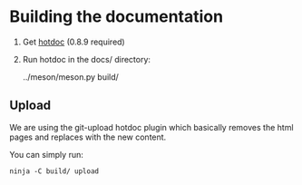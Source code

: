 # Building the documentation

1. Get [hotdoc](https://hotdoc.github.io/installing.html) (0.8.9 required)
1. Run hotdoc in the docs/ directory:

    ../meson/meson.py build/

## Upload

We are using the git-upload hotdoc plugin which basically
removes the html pages and replaces with the new content.

You can simply run:

    ninja -C build/ upload

